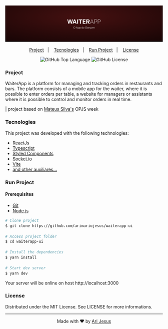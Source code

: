 ![WAITERAPP BANNER](./.github/banner.png)

<p align="center">
  <a href="#project">Project</a>&nbsp;&nbsp;&nbsp;|&nbsp;&nbsp;&nbsp;
  <a href="#tecnologies">Tecnologies</a>&nbsp;&nbsp;&nbsp;|&nbsp;&nbsp;&nbsp;
  <a href="#run-project">Run Project</a>&nbsp;&nbsp;&nbsp;|&nbsp;&nbsp;&nbsp;
  <a href="#license">License</a>
</p>

<p align="center">
  <img alt="GitHub Top Language" src="https://img.shields.io/github/languages/top/arimariojesus/waiterapp-ui?style=flat-square" />
  <img alt="GitHub License" src="https://img.shields.io/github/license/arimariojesus/waiterapp-ui?style=flat-square" />
</p>

### Project

WaiterApp is a platform for managing and tracking orders in restaurants and bars. The platform consists of a mobile app for the waiter, where it is possible to enter orders per table, a website for managers or assistants where it is possible to control and monitor orders in real time.

| project based on [Mateus Silva's](https://github.com/maateusilva) OPJS week

### Tecnologies

This project was developed with the following technologies:

- [ReactJs](https://reactjs.org/)
- [Typescript](https://www.typescriptlang.org/)
- [Styled Components](https://styled-components.com/)
- [Socket.io](https://socket.io/)
- [Vite](https://vitejs.dev/)
- [and other auxiliares...](./package.json#L21)

### Run Project

#### Prerequisites

- [Git](https://git-scm.com/)
- [Node.js](https://nodejs.org/en/)

```bash
# Clone project
$ git clone https://github.com/arimariojesus/waiterapp-ui

# Access project folder
$ cd waiterapp-ui

# Install the dependencies
$ yarn install

# Start dev server
$ yarn dev
```

Your server will be online on host http://localhost:3000

### License

Distributed under the MIT License. See LICENSE for more informations.

---

<p align="center">
  Made with ❤ by <a href="https://www.linkedin.com/in/arimario-jesus">Ari Jesus</a>
</p>
